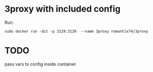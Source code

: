 # 3proxy with included config

Run:
```
sudo docker run -dit -p 3129:3129  --name 3proxy romantix74/3proxy
```


# TODO 
pass vars to config inside container